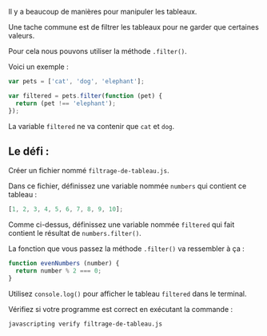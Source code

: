 Il y a beaucoup de manières pour manipuler les tableaux.

Une tache commune est de filtrer les tableaux pour ne garder que certaines valeurs.

Pour cela nous pouvons utiliser la méthode `.filter()`.

Voici un exemple :

```js
var pets = ['cat', 'dog', 'elephant'];

var filtered = pets.filter(function (pet) {
  return (pet !== 'elephant');
});
```

La variable `filtered` ne va contenir que `cat` et `dog`.

## Le défi :

Créer un fichier nommé `filtrage-de-tableau.js`.

Dans ce fichier, définissez une variable nommée `numbers` qui contient ce tableau :

```js
[1, 2, 3, 4, 5, 6, 7, 8, 9, 10];
```

Comme ci-dessus, définissez une variable nommée `filtered` qui fait contient le résultat de `numbers.filter()`.

La fonction que vous passez la méthode `.filter()` va ressembler à ça :

```js
function evenNumbers (number) {
  return number % 2 === 0;
}
```

Utilisez `console.log()` pour afficher le tableau `filtered` dans le terminal.

Vérifiez si votre programme est correct en exécutant la commande :

```bash
javascripting verify filtrage-de-tableau.js
```
